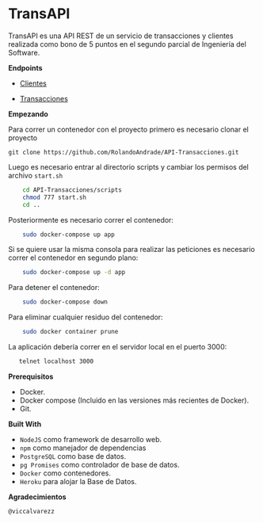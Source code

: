 # **TransAPI**

TransAPI es una API REST de un servicio de transacciones y clientes realizada como bono de 5 puntos en el segundo parcial de Ingeniería del Software.

**Endpoints**

- [Clientes](https://github.com/RolandoAndrade/API-Transacciones/wiki/Clientes)

- [Transacciones](https://github.com/RolandoAndrade/API-Transacciones/wiki/Transacciones)

**Empezando**

Para correr un contenedor con el proyecto primero es necesario clonar el proyecto

    git clone https://github.com/RolandoAndrade/API-Transacciones.git

Luego es necesario entrar al directorio scripts y cambiar los permisos del archivo `start.sh`

```bash
    cd API-Transacciones/scripts
    chmod 777 start.sh
    cd ..
 ``` 
 
Posteriormente es necesario correr el contenedor:

```bash
    sudo docker-compose up app
 ``` 
 
Si se quiere usar la misma consola para realizar las peticiones es necesario correr el contenedor en segundo plano:

```bash
    sudo docker-compose up -d app
 ``` 
 
Para detener el contenedor:

```bash
    sudo docker-compose down
 ``` 
 
 Para eliminar cualquier residuo del contenedor:
 
 ```bash
     sudo docker container prune
  ``` 
  
  La aplicación debería correr en el servidor local en el puerto 3000:
  
 ```bash
    telnet localhost 3000
 ``` 
 
**Prerequisitos**

- Docker.
- Docker compose (Incluido en las versiones más recientes de Docker).
- Git.

**Built With**

- `NodeJS` como framework de desarrollo web.
- `npm` como manejador de dependencias
- `PostgreSQL` como base de datos.
- `pg Promises` como controlador de base de datos.
- `Docker` como contenedores.
- `Heroku` para alojar la Base de Datos.

**Agradecimientos**

    @viccalvarezz
